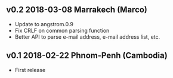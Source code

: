 v0.2 2018-03-08 Marrakech (Marco)
---------------------------------

- Update to angstrom.0.9
- Fix CRLF on common parsing function
- Better API to parse e-mail address, e-mail address list, etc.

v0.1 2018-02-22 Phnom-Penh (Cambodia)
-------------------------------------

- First release
